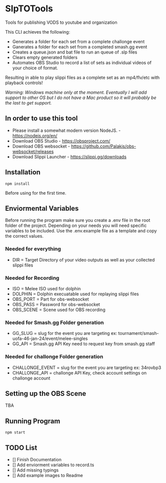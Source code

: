 # SlpTOTools
Tools for publishing VODS to youtube and organization

This CLI achieves the following:
* Generates a folder for each set from a complete challonge event
* Ganerates a folder for each set from a completed smash.gg event
* Creates a queue.json and bat file to run an queue of .slp files
* Clears empty generated folders
* Automates OBS Studio to record a list of sets as individual videos of your choice of format.

Resulting in able to play slippi files as a complete set as an mp4/flv/etc with playback controls!


*Warning: Windows machine only at the moment. Eventually I will add support to other OS but I do not have a Mac product so it will probably be the last to get support.*

## In order to use this tool

* Please install a somewhat modern version NodeJS. - https://nodejs.org/en/
* Download OBS Studio - https://obsproject.com/
* Download OBS websocket - https://github.com/Palakis/obs-websocket/releases
* Download Slippi Launcher - https://slippi.gg/downloads

## Installation

```
npm install
```

Before using for the first time.

## Enviormental Variables

Before running the program make sure you create a .env file in the root folder of the project. Depending on your needs you will need specific variables to be included. Use the .env.example file as a template and copy the correct values.

### Needed for everything

* DIR = Target Directory of your video outputs as well as your collected slippi files

### Needed for Recording

* ISO = Melee ISO used for dolphin
* DOLPHIN = Dolphin execuatable used for replaying slippi files
* OBS_PORT = Part for obs-websocket
* OBS_PASS = Password for obs-websocket
* OBS_SCENE = Scene used for OBS recording

### Needed for Smash.gg Folder generation

* GG_SLUG = slug for the event you are targeting ex: tournament/smash-uofa-46-jan-24/event/melee-singles
* GG_API = Smash.gg API Key need to request key from smash.gg staff

### Needed for challonge Folder generation

* CHALLONGE_EVENT = slug for the event you are targeting ex: 34rovbp3
* CHALLONGE_API = challonge API Key, check account settings on challonge account 

## Setting up the OBS Scene

TBA

## Running Program

```
npm start
```

## TODO List

- [] Finish Documentation
- [] Add enviorment variables to record.ts
- [] Add missing typings
- [] Add example images to Readme
